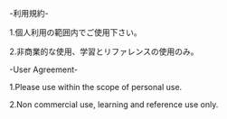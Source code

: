 -利用規約-

1.個人利用の範囲内でご使用下さい。

2.非商業的な使用、学習とリファレンスの使用のみ。

-User Agreement-

1.Please use within the scope of personal use.

2.Non commercial use, learning and reference use only.

